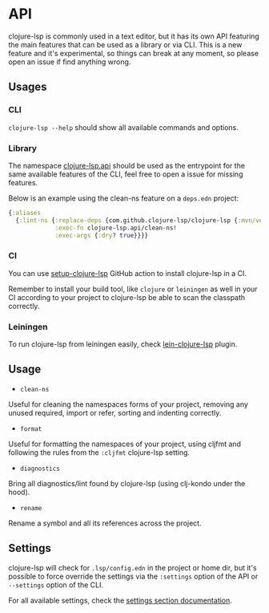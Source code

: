 # API

clojure-lsp is commonly used in a text editor, but it has its own API featuring the main features that can be used as a library or via CLI.
This is a new feature and it's experimental, so things can break at any moment, so please open an issue if find anything wrong.

## Usages

### CLI

`clojure-lsp --help` should show all available commands and options.

### Library

The namespace [clojure-lsp.api](https://github.com/clojure-lsp/clojure-lsp/tree/master/src/clojure_lsp/api.clj) should be used as the entrypoint for the same available features of the CLI, feel free to open a issue for missing features.

Below is an example using the clean-ns feature on a `deps.edn` project:

```clojure
{:aliases 
  {:lint-ns {:replace-deps {com.github.clojure-lsp/clojure-lsp {:mvn/version "..."}}
             :exec-fn clojure-lsp.api/clean-ns!
             :exec-args {:dry? true}}}}
```

### CI

You can use [setup-clojure-lsp](https://github.com/marketplace/actions/setup-clojure-lsp) GitHub action to install clojure-lsp in a CI.

Remember to install your build tool, like `clojure` or `leiningen` as well in your CI according to your project to clojure-lsp be able to scan the classpath correctly.

### Leiningen

To run clojure-lsp from leiningen easily, check [lein-clojure-lsp](https://github.com/clojure-lsp/lein-clojure-lsp) plugin.

## Usage

* `clean-ns`

Useful for cleaning the namespaces forms of your project, removing any unused required, import or refer, sorting and indenting correctly.

* `format`

Useful for formatting the namespaces of your project, using cljfmt and following the rules from the `:cljfmt` clojure-lsp setting.

* `diagnostics`

Bring all diagnostics/lint found by clojure-lsp (using clj-kondo under the hood).

* `rename`

Rename a symbol and all its references across the project.

## Settings

clojure-lsp will check for `.lsp/config.edn` in the project or home dir, but it's possible to force override the settings via the `:settings` option of the API or `--settings` option of the CLI.

For all available settings, check the [settings section documentation](https://clojure-lsp.io/settings/).
